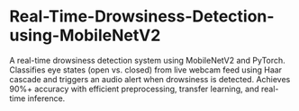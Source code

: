 # Real-Time-Drowsiness-Detection-using-MobileNetV2
A real-time drowsiness detection system using MobileNetV2 and PyTorch. Classifies eye states (open vs. closed) from live webcam feed using Haar cascade and triggers an audio alert when drowsiness is detected. Achieves 90%+ accuracy with efficient preprocessing, transfer learning, and real-time inference.
